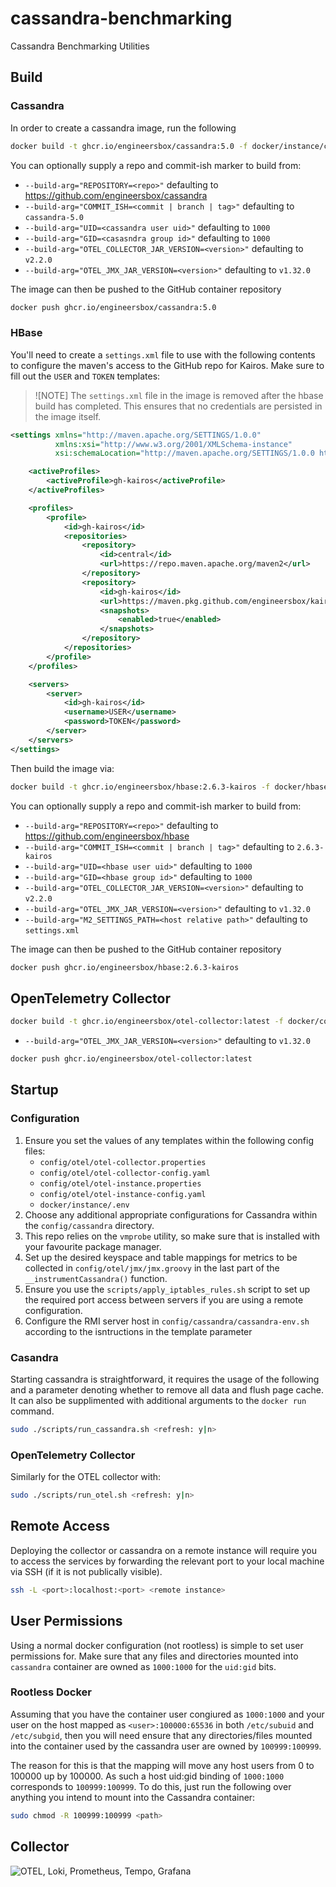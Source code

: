 # cassandra-benchmarking

Cassandra Benchmarking Utilities

## Build

### Cassandra

In order to create a cassandra image, run the following

```bash
docker build -t ghcr.io/engineersbox/cassandra:5.0 -f docker/instance/cassandra.dockerfile .
```

You can optionally supply a repo and commit-ish marker to build from:

* `--build-arg="REPOSITORY=<repo>"` defaulting to <https://github.com/engineersbox/cassandra>
* `--build-arg="COMMIT_ISH=<commit | branch | tag>"` defaulting to `cassandra-5.0`
* `--build-arg="UID=<cassandra user uid>"` defaulting to `1000`
* `--build-arg="GID=<casasndra group id>"` defaulting to `1000`
* `--build-arg="OTEL_COLLECTOR_JAR_VERSION=<version>"` defaulting to `v2.2.0`
* `--build-arg="OTEL_JMX_JAR_VERSION=<version>"` defaulting to `v1.32.0`

The image can then be pushed to the GitHub container repository

```bash
docker push ghcr.io/engineersbox/cassandra:5.0
```

### HBase

You'll need to create a `settings.xml` file to use with the following contents to configure the maven's access to the GitHub repo for Kairos. Make sure to fill out the `USER` and `TOKEN` templates:

> ![NOTE]
> The `settings.xml` file in the image is removed after the hbase build has completed.
> This ensures that no credentials are persisted in the image itself.

```xml
<settings xmlns="http://maven.apache.org/SETTINGS/1.0.0"
          xmlns:xsi="http://www.w3.org/2001/XMLSchema-instance"
          xsi:schemaLocation="http://maven.apache.org/SETTINGS/1.0.0 http://maven.apache.org/xsd/settings-1.0.0.xsd">

    <activeProfiles>
        <activeProfile>gh-kairos</activeProfile>
    </activeProfiles>

    <profiles>
        <profile>
            <id>gh-kairos</id>
            <repositories>
                <repository>
                    <id>central</id>
                    <url>https://repo.maven.apache.org/maven2</url>
                </repository>
                <repository>
                    <id>gh-kairos</id>
                    <url>https://maven.pkg.github.com/engineersbox/kairos</url>
                    <snapshots>
                        <enabled>true</enabled>
                    </snapshots>
                </repository>
            </repositories>
        </profile>
    </profiles>

    <servers>
        <server>
            <id>gh-kairos</id>
            <username>USER</username>
            <password>TOKEN</password>
        </server>
    </servers>
</settings>
```

Then build the image via:

```bash
docker build -t ghcr.io/engineersbox/hbase:2.6.3-kairos -f docker/hbase/hbase.dockerfile .
```

You can optionally supply a repo and commit-ish marker to build from:

* `--build-arg="REPOSITORY=<repo>"` defaulting to <https://github.com/engineersbox/hbase>
* `--build-arg="COMMIT_ISH=<commit | branch | tag>"` defaulting to `2.6.3-kairos`
* `--build-arg="UID=<hbase user uid>"` defaulting to `1000`
* `--build-arg="GID=<hbase group id>"` defaulting to `1000`
* `--build-arg="OTEL_COLLECTOR_JAR_VERSION=<version>"` defaulting to `v2.2.0`
* `--build-arg="OTEL_JMX_JAR_VERSION=<version>"` defaulting to `v1.32.0`
* `--build-arg="M2_SETTINGS_PATH=<host relative path>"` defaulting to `settings.xml`

The image can then be pushed to the GitHub container repository

```bash
docker push ghcr.io/engineersbox/hbase:2.6.3-kairos
```

## OpenTelemetry Collector

```bash
docker build -t ghcr.io/engineersbox/otel-collector:latest -f docker/collector/otel.dockerfile .
```

* `--build-arg="OTEL_JMX_JAR_VERSION=<version>"` defaulting to `v1.32.0`

```bash
docker push ghcr.io/engineersbox/otel-collector:latest
```

## Startup

### Configuration

1. Ensure you set the values of any templates within the following config files:
    * `config/otel/otel-collector.properties`
    * `config/otel/otel-collector-config.yaml`
    * `config/otel/otel-instance.properties`
    * `config/otel/otel-instance-config.yaml`
    * `docker/instance/.env`
2. Choose any additional appropriate configurations for Cassandra within the `config/cassandra`
directory.
3. This repo relies on the `vmprobe` utility, so make sure that is installed with your favourite
package manager.
4. Set up the desired keyspace and table mappings for metrics to be collected in `config/otel/jmx/jmx.groovy`
in the last part of the `__instrumentCassandra()` function.
5. Ensure you use the `scripts/apply_iptables_rules.sh` script to set up the required port access
between servers if you are using a remote configuration.
6. Configure the RMI server host in `config/cassandra/cassandra-env.sh` according to the isntructions in 
the template parameter

### Casandra

Starting cassandra is straightforward, it requires the usage of the following and a parameter
denoting whether to remove all data and flush page cache. It can also be supplimented with
additional arguments to the `docker run` command.

```bash
sudo ./scripts/run_cassandra.sh <refresh: y|n>
```

### OpenTelemetry Collector

Similarly for the OTEL collector with:

```bash
sudo ./scripts/run_otel.sh <refresh: y|n>
```

## Remote Access

Deploying the collector or cassandra on a remote instance will require you to access the services
by forwarding the relevant port to your local machine via SSH (if it is not publically visible).

```bash
ssh -L <port>:localhost:<port> <remote instance>
```

## User Permissions

Using a normal docker configuration (not rootless) is simple to set user permissions for. Make sure
that any files and directories mounted into `cassandra` container are owned as `1000:1000` for the
`uid:gid` bits.

### Rootless Docker

Assuming that you have the container user congiured as `1000:1000` and your user on the host mapped
as `<user>:100000:65536` in both `/etc/subuid` and `/etc/subgid`, then you will need ensure that any
directories/files mounted into the container used by the cassandra user are owned by `100999:100999`.

The reason for this is that the mapping will move any host users from 0 to 100000 up by 100000. As such
a host uid:gid binding of `1000:1000` corresponds to `100999:100999`. To do this, just run the following
over anything you intend to mount into the Cassandra container:

```bash
sudo chmod -R 100999:100999 <path>
```

## Collector

![OTEL, Loki, Prometheus, Tempo, Grafana](./docs/otel_lgtm.png)
